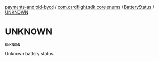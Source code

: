 [payments-android-byod](../../index.md) / [com.cardflight.sdk.core.enums](../index.md) / [BatteryStatus](index.md) / [UNKNOWN](./-u-n-k-n-o-w-n.md)

# UNKNOWN

`UNKNOWN`

Unknown battery status.

